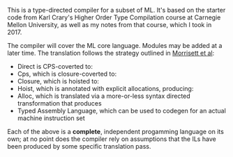 This is a type-directed compiler for a subset of ML. It's based on the starter code from Karl Crary's Higher Order Type Compilation course at Carnegie Mellon University, as well as my notes from that course, which I took in 2017.

The compiler will cover the ML core language. Modules may be added at a later time. The translation follows the strategy outlined in [Morrisett et al](https://www.cs.princeton.edu/~dpw/papers/tal-toplas.pdf):

* Direct is CPS-coverted to:
* Cps, which is closure-coverted to:
* Closure, which is hoisted to:
* Hoist, which is annotated with explicit allocations, producing:
* Alloc, which is translated via a more-or-less syntax directed transformation that produces
* Typed Assembly Language, which can be used to codegen for an actual machine instruction set

Each of the above is a **complete**, independent progamming language on its own; at no point does the compiler rely on assumptions that the ILs have been produced by some specific translation pass.
